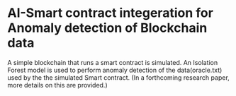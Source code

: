 # AI-Smart contract integeration for Anomaly detection of Blockchain data
A simple blockchain that runs a smart contract is simulated. An Isolation Forest model is used to perform anomaly detection of the data(oracle.txt) used by the the simulated Smart contract.
(In a forthcoming research paper, more details on this are provided.)
